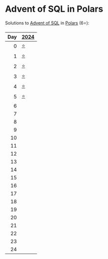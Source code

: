 # Advent of SQL in Polars

Solutions to [Advent of SQL](https://adventofsql.com/) in [Polars](https://docs.pola.rs/) (6⭐):

|   Day | [2024](2024)                                       |
|------:|:---------------------------------------------------|
|     0 | [⭐](2024/00_the_great_christmas_analytics_crisis) |
|     1 | [⭐](2024/01_santas_gift_list_parser)              |
|     2 | [⭐](2024/02_santas_jumbled_letters)               |
|     3 | [⭐](2024/03_the_greatest_christmas_dinner_ever)   |
|     4 | [⭐](2024/04_the_great_toy_tag_migration)          |
|     5 | [⭐](2024/05_santas_production_dashboard)          |
|     6 |                                                    |
|     7 |                                                    |
|     8 |                                                    |
|     9 |                                                    |
|    10 |                                                    |
|    11 |                                                    |
|    12 |                                                    |
|    13 |                                                    |
|    14 |                                                    |
|    15 |                                                    |
|    16 |                                                    |
|    17 |                                                    |
|    18 |                                                    |
|    19 |                                                    |
|    20 |                                                    |
|    21 |                                                    |
|    22 |                                                    |
|    23 |                                                    |
|    24 |                                                    |

